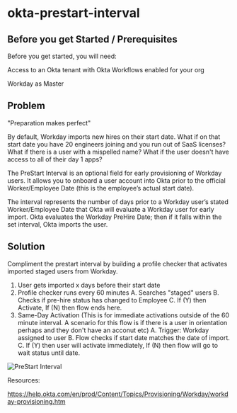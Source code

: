 # okta-prestart-interval


## Before you get Started / Prerequisites
Before you get started, you will need:

Access to an Okta tenant with Okta Workflows enabled for your org

Workday as Master 

## Problem

"Preparation makes perfect" 

By default, Workday imports new hires on their start date. What if on that start date you have 20 engineers joining and you run out of SaaS licenses? What if there is a user with a mispelled name? What if the user doesn't have access to all of their day 1 apps?

The PreStart Interval is an optional field for early provisioning of Workday users. It allows you to onboard a user account into Okta prior to the official Worker/Employee Date (this is the employee’s actual start date). 

The interval represents the number of days prior to a Workday user’s stated Worker/Employee Date that Okta will evaluate a Workday user for early import. Okta evaluates the Workday PreHire Date; then if it falls within the set interval, Okta imports the user.

## Solution

Compliment the prestart interval by building a profile checker that activates imported staged users from Workday.

1. User gets imported x days before their start date
2. Profile checker runs every 60 minutes
    A. Searches "staged" users
    B. Checks if pre-hire status has changed to Employee
    C. If (Y) then Activate, If (N) then flow ends here. 
3. Same-Day Activation (This is for immediate activations outside of the 60 minute interval. A scenario for this flow is if there is a user in orientation perhaps and they don't have an acconut etc)
    A. Trigger: Workday assigned to user 
    B. Flow checks if start date matches the date of import.
    C. If (Y) then user will activate immediately, If (N) then flow will go to wait status until date.


![PreStart Interval](https://user-images.githubusercontent.com/87619174/147149655-eb68bbf6-ee5c-4897-9dbd-03c928dc6f6f.png)

Resources:

https://help.okta.com/en/prod/Content/Topics/Provisioning/Workday/workday-provisioning.htm
